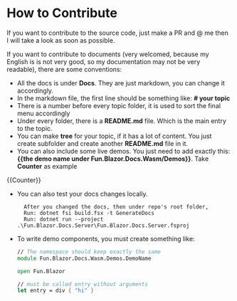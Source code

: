 # How to Contribute

If you want to contribute to the source code, just make a PR and @ me then I will take a look as soon as possible.

If you want to contribute to documents (very welcomed, because my English is is not very good, so my documentation may not be very readable), there are some conventions:

- All the docs is under **Docs**. They are just markdown, you can change it accordingly.
- In the markdown file, the first line should be something like: **# your topic**
- There is a number before every topic folder, it is used to sort the final menu accordingly
- Under every folder, there is a **README.md** file. Which is the main entry to the topic.
- You can make **tree** for your topic, if it has a lot of content. You just create subfolder and create another **README.md** file in it.
- You can also include some live demos. You just need to add exactly this: **{{the demo name under Fun.Blazor.Docs.Wasm/Demos}}**. Take **Counter** as example

{{Counter}}

- You can also test your docs changes locally. 
        
        After you changed the docs, then under repo's root folder,  
        Run: dotnet fsi build.fsx -t GenerateDocs
        Run: dotnet run --project .\Fun.Blazor.Docs.Server\Fun.Blazor.Docs.Server.fsproj

- To write demo components, you must create something like:

    ```fsharp
    // The namespace should keep exactly the same
    module Fun.Blazor.Docs.Wasm.Demos.DemoName

    open Fun.Blazor

    // must be called entry without arguments
    let entry = div { "hi" }
    ```